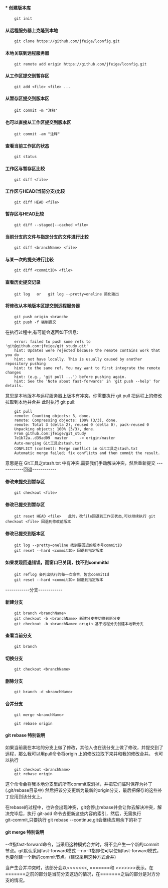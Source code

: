 #### * 创建版本库
```
	git init
```
#### 从远程服务器上克隆到本地
```
	git clone https://github.com/jfeige/lconfig.git
```
#### 本地关联到远程服务器
```
	git remote add origin https://github.com/jfeige/lconfig.git
```
#### 从工作区提交到暂存区
```
	git add <file> <file> ...
```
#### 从暂存区提交到版本区
```
	git commit -m "注释"
```
#### 也可以直接从工作区提交到版本区
```
	git commit -am "注释"
```
#### 查看当前工作区的状态
```
	git status
```
#### 工作区与暂存区比较
```
	git diff <file>
```
#### 工作区与HEAD(当前分支)比较
```
	git diff HEAD <file>
```
#### 暂存区与HEAD比较
```
	git diff --staged|--cached <file>
```
#### 当前分支的文件与指定分支的文件进行比较
```
	git diff <branchName> <file>
```
#### 与某一次的提交进行比较
```
	git diff <commitID> <file>
```
#### 查看历史提交记录
```
	git log   or   git log --pretty=oneline 简化输出
```
#### 将修改从本地版本区提交到远程服务器
```
	git push origin <branch>
	git push -f 强制提交
```
在执行过程中,有可能会返回如下信息:
```
	error: failed to push some refs to 'git@github.com:jfeige/git_study.git'
	hint: Updates were rejected because the remote contains work that you do
	hint: not have locally. This is usually caused by another repository pushing
	hint: to the same ref. You may want to first integrate the remote changes
	hint: (e.g., 'git pull ...') before pushing again.
	hint: See the 'Note about fast-forwards' in 'git push --help' for details.
```
意思是本地版本与远程服务器上版本有冲突，你需要执行 git pull 把远程上的修改拉取到本地并合并
此时执行 git pull:
```	
	git pull
	remote: Counting objects: 3, done.
	remote: Compressing objects: 100% (3/3), done.
	remote: Total 3 (delta 2), reused 0 (delta 0), pack-reused 0
	Unpacking objects: 100% (3/3), done.
	From github.com:jfeige/git_study
   	7e1b72a..d39ad09  master     -> origin/master
	Auto-merging Git工具之stash.txt
	CONFLICT (content): Merge conflict in Git工具之stash.txt
	Automatic merge failed; fix conflicts and then commit the result.	
```
意思是在 Git工具之stash.txt 中有冲突,需要我们手动解决冲突，然后重新提交
------------回退------------
#### 修改未提交到暂存区
```
	git checkout <file>
```
#### 修改已提交到暂存区
```
	git reset HEAD <file>   此时，改file回退到工作区状态,可以继续执行 git checkout <file> 回退到修改前版本
```
#### 修改已提交到版本区
```
	git log --pretty=oneline 找到要回退的版本号commitID
	git reset --hard <commitID> 回退到指定版本
```
#### 如果发现回退错误，而窗口已关闭，找不到commitId
```
	git reflog 会列出执行的每一次命令，包含commitId
	git reset --hard <commitID> 回退到指定版本
```
------------分支------------
#### 新建分支
```
	git branch <branchName> 
	git checkout -b <branchName> 新建分支并切换到新分支
	git checkout -b <branchName> origin 基于远程分支创建本地新分支
```
#### 查看当前分支
```
	git branch
```
#### 切换分支
```
	git checkout <branchName>
```
#### 删除分支
```
	git branch -d <branchName>
```
#### 合并分支
```
	git merge <branchName>
	
	git rebase origin
```
#### git rebase 特别说明
如果当前我在本地的分支上做了修改，其他人也在该分支上做了修改，并提交到了远程，那么我可以用pull命令将origin
上的修改拉取下来并和我的修改合并。
	也可以执行
```
	git checkout <branchName>
	git rebase origin
```
这个命令会将我本地分支里的所有commit取消掉，并把它们临时保存为补丁(.git/rebase目录中)
然后把该分支更新为最新的origin分支，最后把保存的这些补丁应用到该分支上。
	
在rebase的过程中，也许会出现冲突，git会停止rebase并会让你去解决冲突，解决完毕后，执行 git-add 命令去更新这些内容的索引，然后，无需执行<br/> git-commit,只要执行 git rebase --continue,git会继续应用余下的补丁

#### git merge 特别说明
--ff指fast-forward命令，当采用这种模式合并时，将不会产生一个新的commit节点。git默认采用fast-forward模式
--no-ff指即使可以使用fast-forward模式，也要创建一个新的commit节点。(建议采用这种方式合并)
	
当产生合并冲突时，该部分会以<<<<<<<, =======和 >>>>>>>表示。在=======之前的部分是当前分支这边的情况，在=======之后的部分是对方分支的情况。
	

